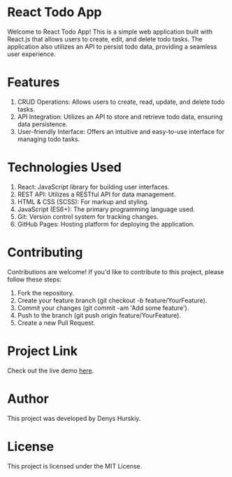 # React Todo App
Welcome to React Todo App! This is a simple web application built with React.js that allows users to create, edit, and delete todo tasks. The application also utilizes an API to persist todo data, providing a seamless user experience.

# Features
1. CRUD Operations: Allows users to create, read, update, and delete todo tasks.
2. API Integration: Utilizes an API to store and retrieve todo data, ensuring data persistence.
3. User-friendly Interface: Offers an intuitive and easy-to-use interface for managing todo tasks.

# Technologies Used
1. React: JavaScript library for building user interfaces.
2. REST API: Utilizes a RESTful API for data management.
3. HTML & CSS (SCSS): For markup and styling.
4. JavaScript (ES6+): The primary programming language used.
5. Git: Version control system for tracking changes.
6. GitHub Pages: Hosting platform for deploying the application.

# Contributing
Contributions are welcome! If you'd like to contribute to this project, please follow these steps:

1. Fork the repository.
2. Create your feature branch (git checkout -b feature/YourFeature).
3. Commit your changes (git commit -am 'Add some feature').
4. Push to the branch (git push origin feature/YourFeature).
5. Create a new Pull Request.

# Project Link
Check out the live demo [here](https://DenisGurskiy.github.io/TodoApp_React/).

# Author
This project was developed by Denys Hurskiy.

# License
This project is licensed under the MIT License.